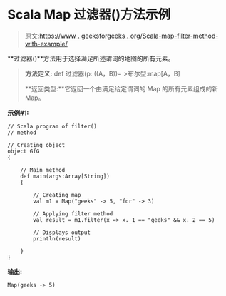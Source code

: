 # Scala Map 过滤器()方法示例

> 原文:[https://www . geeksforgeeks . org/Scala-map-filter-method-with-example/](https://www.geeksforgeeks.org/scala-map-filter-method-with-example/)

**过滤器()**方法用于选择满足所述谓词的地图的所有元素。

> **方法定义:** def 过滤器(p: ((A，B))= >布尔型:map[A，B]
> 
> **返回类型:**它返回一个由满足给定谓词的 Map 的所有元素组成的新 Map。

**示例#1:**

```
// Scala program of filter()
// method

// Creating object
object GfG
{ 

    // Main method
    def main(args:Array[String])
    {

        // Creating map
        val m1 = Map("geeks" -> 5, "for" -> 3)

        // Applying filter method
        val result = m1.filter(x => x._1 == "geeks" && x._2 == 5)

        // Displays output
        println(result)

    }
}
```

**输出:**

```
Map(geeks -> 5)

```